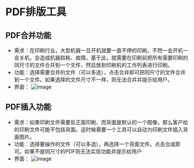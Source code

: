 # PDF排版工具

## PDF合并功能
- 需求：在印刷行业，大型机器一旦开机就要一直不停的印刷，不然一会开机一会关机，会造成机器损耗、故障。基于此，就需要在印刷前把所有需要印刷的同尺寸的文件合并到一个文件，然后放到印刷机的工作列表进行印刷。
- 功能：选择需要合并的文件（可以多选），点击合并即可把同尺寸的文件合并到一个文件。如果选择的文件尺寸不一样，则无法合并并提示给用户。
- 界面：
![image](https://github.com/sudolei/better_client/assets/137686469/d2e1da30-b60a-439c-b241-c4f77d1b12ae)

## PDF插入功能
- 需求：如果印刷文件需要反正面印刷，而背面是默认的一个图像，那么客户给的印刷文件可能不包括背面。这时候需要一个工具可以自动为印刷文件插入背面图片。
- 功能：选择要操作的文件（可以多选），再选择一个背面文件。点击合成即可。如果不是同尺寸的PDF则无法实现功能并提示给用户
- 界面：
  ![image](https://github.com/sudolei/better_client/assets/137686469/9fdfad10-dd4a-44c7-8c47-f53f8f795012)
